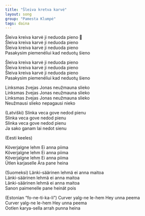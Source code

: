 ```yaml
---
title: "Šleiva kretva karvė"
layout: song  
group: "Pamesta Klumpė"
tags: daina  
---
```

Šleiva kreiva karvė ji neduoda pieno 🙁  
Šleiva kreiva karvė ji neduoda pieno  
Šleiva kreiva karvė ji neduoda pieno  
Pasakysim piemenėliui kad neduotų šieno  

Šleiva kreiva karvė ji neduoda pieno  
Šleiva kreiva karvė ji neduoda pieno  
Šleiva kreiva karvė ji neduoda pieno  
Pasakysim piemenėliui kad neduotų šieno  

Linksmas žvejas Jonas neužmauna slieko  
Linksmas žvejas Jonas neužmauna slieko  
Linksmas žvejas Jonas neužmauna slieko  
Neužmausi slieko nepagausi nieko  

(Latviški)
Slinka veca gove nedod pienu  
Slinka veca gove nedod pienu  
Slinka veca gove nedod pienu  
Ja sako ganam lai nedot sienu  

(Eesti keeles)

Kõverjalgne lehm Ei anna piima  
Kõverjalgne lehm Ei anna piima  
Kõverjalgne lehm Ei anna piima  
Ütlen karjaselle Ära pane heina  

(Suomeksi)
Länki-säärinen lehmä ei anna maitoa  
Länki-säärinen lehmä ei anna maitoa  
Länki-säärinen lehmä ei anna maitoa  
Sanon paimenelle pane heinät pois  



(Estonian “fo-ne-ti-ka-li”)
Curver yalg-ne le-hem Hey unna peema  
Curver yalg-ne le-hem Hey unna peema  
Ootlen karya-sella arrah punna heina  
